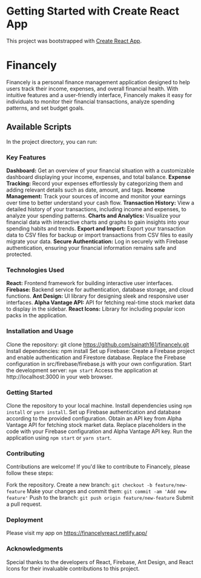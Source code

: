# Getting Started with Create React App

This project was bootstrapped with [Create React App](https://github.com/facebook/create-react-app).

# Financely

Financely is a personal finance management application designed to help users track their income, expenses, and overall financial health. With intuitive features and a user-friendly interface, Financely makes it easy for individuals to monitor their financial transactions, analyze spending patterns, and set budget goals.

## Available Scripts

In the project directory, you can run:

### Key Features

<b>Dashboard:</b> Get an overview of your financial situation with a customizable dashboard displaying your income, expenses, and total balance.
<b>Expense Tracking:</b> Record your expenses effortlessly by categorizing them and adding relevant details such as date, amount, and tags.
<b>Income Management:</b> Track your sources of income and monitor your earnings over time to better understand your cash flow.
<b>Transaction History:</b> View a detailed history of your transactions, including income and expenses, to analyze your spending patterns.
<b>Charts and Analytics:</b> Visualize your financial data with interactive charts and graphs to gain insights into your spending habits and trends.
<b>Export and Import:</b> Export your transaction data to CSV files for backup or import transactions from CSV files to easily migrate your data.
<b>Secure Authentication:</b> Log in securely with Firebase authentication, ensuring your financial information remains safe and protected.

### Technologies Used

<b>React:</b> Frontend framework for building interactive user interfaces.
<b>Firebase:</b> Backend service for authentication, database storage, and cloud functions.
<b>Ant Design:</b> UI library for designing sleek and responsive user interfaces.
<b>Alpha Vantage API:</b> API for fetching real-time stock market data to display in the sidebar.
<b>React Icons:</b> Library for including popular icon packs in the application.

### Installation and Usage

Clone the repository: git clone https://github.com/sainath161/financely.git
Install dependencies: npm install
Set up Firebase:
    Create a Firebase project and enable authentication and Firestore database.
    Replace the Firebase configuration in src/firebase/firebase.js with your own configuration.
Start the development server: `npm start`
Access the application at http://localhost:3000 in your web browser.

### Getting Started

Clone the repository to your local machine.
Install dependencies using `npm install` or `yarn install`.
Set up Firebase authentication and database according to the provided configuration.
Obtain an API key from Alpha Vantage API for fetching stock market data.
Replace placeholders in the code with your Firebase configuration and Alpha Vantage API key.
Run the application using `npm start` or `yarn start`.

### Contributing

Contributions are welcome! If you'd like to contribute to Financely, please follow these steps:

Fork the repository.
Create a new branch: `git checkout -b feature/new-feature`
Make your changes and commit them: `git commit -am 'Add new feature'`
Push to the branch: `git push origin feature/new-feature`
Submit a pull request.

### Deployment

Please visit my app on https://financelyreact.netlify.app/ 

### Acknowledgments

Special thanks to the developers of React, Firebase, Ant Design, and React Icons for their invaluable contributions to this project.